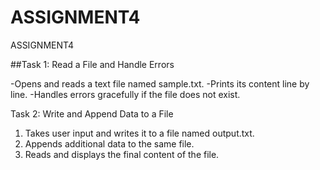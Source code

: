 # ASSIGNMENT4
ASSIGNMENT4

##Task 1: Read a File and Handle Errors 

 -Opens and reads a text file named sample.txt.
 -Prints its content line by line.
 -Handles errors gracefully if the file does not exist.

Task 2: Write and Append Data to a File
 

1.   Takes user input and writes it to a file named output.txt.
2.   Appends additional data to the same file.
3.   Reads and displays the final content of the file.
